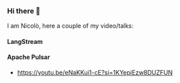 ### Hi there 👋

I am Nicolò, here a couple of my video/talks:

#### LangStream


#### Apache Pulsar
- https://youtu.be/eNaKKui1-cE?si=1KYepiEzw8DUZFUN

